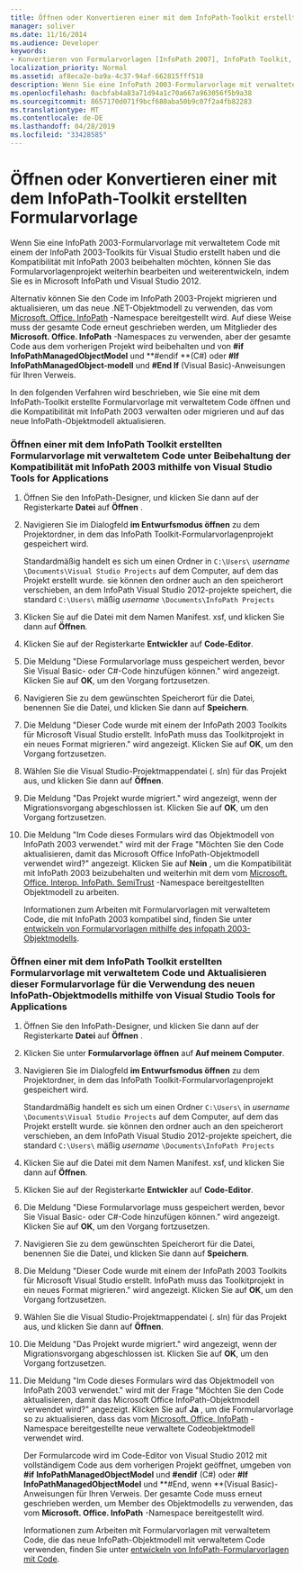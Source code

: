 ```yaml
---
title: Öffnen oder Konvertieren einer mit dem InfoPath-Toolkit erstellten Formularvorlage
manager: soliver
ms.date: 11/16/2014
ms.audience: Developer
keywords:
- Konvertieren von Formularvorlagen [InfoPath 2007], InfoPath Toolkit, Öffnen von Formularvorlagen aus, Formularvorlagen [InfoPath 2007], öffnen, InfoPath 2007, Konvertieren von InfoPath Toolkit-Formularvorlagen, Öffnen von Formularvorlagen [InfoPath 2007], Formularvorlagen [InfoPath 2007], konvertieren, Skript [InfoPath 2007], konvertieren in verwalteten Code
localization_priority: Normal
ms.assetid: af8eca2e-ba9a-4c37-94af-662815fff518
description: Wenn Sie eine InfoPath 2003-Formularvorlage mit verwaltetem Code mit einem der InfoPath 2003-Toolkits für Visual Studio erstellt haben und die Kompatibilität mit InfoPath 2003 beibehalten möchten, können Sie das Formularvorlagenprojekt weiterhin bearbeiten und weiterentwickeln, indem Sie es in Microsoft InfoPath und Visual Studio 2012.
ms.openlocfilehash: 0acbfab4a83a71d94a1c70a667a963056f5b9a38
ms.sourcegitcommit: 8657170d071f9bcf680aba50b9c07f2a4fb82283
ms.translationtype: MT
ms.contentlocale: de-DE
ms.lasthandoff: 04/28/2019
ms.locfileid: "33428585"
---
```

# <a name="open-or-convert-a-form-template-created-with-the-infopath-toolkit"></a>Öffnen oder Konvertieren einer mit dem InfoPath-Toolkit erstellten Formularvorlage

Wenn Sie eine InfoPath 2003-Formularvorlage mit verwaltetem Code mit einem der InfoPath 2003-Toolkits für Visual Studio erstellt haben und die Kompatibilität mit InfoPath 2003 beibehalten möchten, können Sie das Formularvorlagenprojekt weiterhin bearbeiten und weiterentwickeln, indem Sie es in Microsoft InfoPath und Visual Studio 2012.
  
Alternativ können Sie den Code im InfoPath 2003-Projekt migrieren und aktualisieren, um das neue .NET-Objektmodell zu verwenden, das vom [Microsoft. Office. InfoPath](https://msdn.microsoft.com/library/Microsoft.Office.InfoPath.aspx) -Namespace bereitgestellt wird. Auf diese Weise muss der gesamte Code erneut geschrieben werden, um Mitglieder des **Microsoft. Office. InfoPath** -Namespaces zu verwenden, aber der gesamte Code aus dem vorherigen Projekt wird beibehalten und von **#if InfoPathManagedObjectModel** und **#endif **(C#) oder **#If InfoPathManagedObject-modell** und **#End If** (Visual Basic)-Anweisungen für Ihren Verweis. 
  
In den folgenden Verfahren wird beschrieben, wie Sie eine mit dem InfoPath-Toolkit erstellte Formularvorlage mit verwaltetem Code öffnen und die Kompatibilität mit InfoPath 2003 verwalten oder migrieren und auf das neue InfoPath-Objektmodell aktualisieren. 
  
### <a name="open-a-managed-code-form-template-created-with-the-infopath-toolkit-and-maintain-compatibility-with-infopath-2003-using-visual-studio-tools-for-applications"></a>Öffnen einer mit dem InfoPath Toolkit erstellten Formularvorlage mit verwaltetem Code unter Beibehaltung der Kompatibilität mit InfoPath 2003 mithilfe von Visual Studio Tools for Applications

1. Öffnen Sie den InfoPath-Designer, und klicken Sie dann auf der Registerkarte **Datei** auf **Öffnen** . 
    
2. Navigieren Sie im Dialogfeld **im Entwurfsmodus öffnen** zu dem Projektordner, in dem das InfoPath Toolkit-Formularvorlagenprojekt gespeichert wird. 
    
    Standardmäßig handelt es sich um einen Ordner in `C:\Users\` *username* `\Documents\Visual Studio Projects` auf dem Computer, auf dem das Projekt erstellt wurde.   sie können den ordner auch an den speicherort verschieben, an dem InfoPath Visual Studio 2012-projekte speichert, die standard `C:\Users\` mäßig *username*  `\Documents\InfoPath Projects`
    
3. Klicken Sie auf die Datei mit dem Namen Manifest. xsf, und klicken Sie dann auf **Öffnen**.
    
4. Klicken Sie auf der Registerkarte **Entwickler** auf **Code-Editor**.
    
5. Die Meldung "Diese Formularvorlage muss gespeichert werden, bevor Sie Visual Basic- oder C#-Code hinzufügen können." wird angezeigt. Klicken Sie auf **OK**, um den Vorgang fortzusetzen. 
    
6. Navigieren Sie zu dem gewünschten Speicherort für die Datei, benennen Sie die Datei, und klicken Sie dann auf **Speichern**.
    
7. Die Meldung "Dieser Code wurde mit einem der InfoPath 2003 Toolkits für Microsoft Visual Studio erstellt. InfoPath muss das Toolkitprojekt in ein neues Format migrieren." wird angezeigt. Klicken Sie auf **OK**, um den Vorgang fortzusetzen. 
    
8. Wählen Sie die Visual Studio-Projektmappendatei (. sln) für das Projekt aus, und klicken Sie dann auf **Öffnen**.
    
9. Die Meldung "Das Projekt wurde migriert." wird angezeigt, wenn der Migrationsvorgang abgeschlossen ist. Klicken Sie auf **OK**, um den Vorgang fortzusetzen. 
    
10. Die Meldung "Im Code dieses Formulars wird das Objektmodell von InfoPath 2003 verwendet." wird mit der Frage "Möchten Sie den Code aktualisieren, damit das Microsoft Office InfoPath-Objektmodell verwendet wird?" angezeigt. Klicken Sie auf **Nein** , um die Kompatibilität mit InfoPath 2003 beizubehalten und weiterhin mit dem vom [Microsoft. Office. Interop. InfoPath. SemiTrust](https://msdn.microsoft.com/library/Microsoft.Office.Interop.InfoPath.SemiTrust.aspx) -Namespace bereitgestellten Objektmodell zu arbeiten. 
    
    Informationen zum Arbeiten mit Formularvorlagen mit verwaltetem Code, die mit InfoPath 2003 kompatibel sind, finden Sie unter [entwickeln von Formularvorlagen mithilfe des infopath 2003-Objektmodells](developing-form-templates-using-the-infopath-2003-object-model.md).
    
### <a name="open-a-managed-code-form-template-created-with-the-infopath-toolkit-and-upgrade-it-to-use-the-new-infopath-object-model-using-visual-studio-tools-for-applications"></a>Öffnen einer mit dem InfoPath Toolkit erstellten Formularvorlage mit verwaltetem Code und Aktualisieren dieser Formularvorlage für die Verwendung des neuen InfoPath-Objektmodells mithilfe von Visual Studio Tools for Applications

1. Öffnen Sie den InfoPath-Designer, und klicken Sie dann auf der Registerkarte **Datei** auf **Öffnen** . 
    
2. Klicken Sie unter **Formularvorlage öffnen** auf **Auf meinem Computer**.
    
3. Navigieren Sie im Dialogfeld **im Entwurfsmodus öffnen** zu dem Projektordner, in dem das InfoPath Toolkit-Formularvorlagenprojekt gespeichert wird. 
    
    Standardmäßig handelt es sich um einen Ordner `C:\Users\` in *username* `\Documents\Visual Studio Projects` auf dem Computer, auf dem das Projekt erstellt wurde.   sie können den ordner auch an den speicherort verschieben, an dem InfoPath Visual Studio 2012-projekte speichert, die standard `C:\Users\` mäßig *username*  `\Documents\InfoPath Projects`
    
4. Klicken Sie auf die Datei mit dem Namen Manifest. xsf, und klicken Sie dann auf **Öffnen**.
    
5. Klicken Sie auf der Registerkarte **Entwickler** auf **Code-Editor**.
    
6. Die Meldung "Diese Formularvorlage muss gespeichert werden, bevor Sie Visual Basic- oder C#-Code hinzufügen können." wird angezeigt. Klicken Sie auf **OK**, um den Vorgang fortzusetzen. 
    
7. Navigieren Sie zu dem gewünschten Speicherort für die Datei, benennen Sie die Datei, und klicken Sie dann auf **Speichern**.
    
8. Die Meldung "Dieser Code wurde mit einem der InfoPath 2003 Toolkits für Microsoft Visual Studio erstellt. InfoPath muss das Toolkitprojekt in ein neues Format migrieren." wird angezeigt. Klicken Sie auf **OK**, um den Vorgang fortzusetzen. 
    
9. Wählen Sie die Visual Studio-Projektmappendatei (. sln) für das Projekt aus, und klicken Sie dann auf **Öffnen**.
    
10. Die Meldung "Das Projekt wurde migriert." wird angezeigt, wenn der Migrationsvorgang abgeschlossen ist. Klicken Sie auf **OK**, um den Vorgang fortzusetzen. 
    
11. Die Meldung "Im Code dieses Formulars wird das Objektmodell von InfoPath 2003 verwendet." wird mit der Frage "Möchten Sie den Code aktualisieren, damit das Microsoft Office InfoPath-Objektmodell verwendet wird?" angezeigt. Klicken Sie auf **Ja** , um die Formularvorlage so zu aktualisieren, dass das vom [Microsoft. Office. InfoPath](https://msdn.microsoft.com/library/Microsoft.Office.InfoPath.aspx) -Namespace bereitgestellte neue verwaltete Codeobjektmodell verwendet wird. 
    
    Der Formularcode wird im Code-Editor von Visual Studio 2012 mit vollständigem Code aus dem vorherigen Projekt geöffnet, umgeben von **#if** **InfoPathManagedObjectModel** und **#endif** (C#) oder **#If InfoPathManagedObjectModel** und **#End, wenn **(Visual Basic)-Anweisungen für Ihren Verweis. Der gesamte Code muss erneut geschrieben werden, um Member des Objektmodells zu verwenden, das vom **Microsoft. Office. InfoPath** -Namespace bereitgestellt wird. 
    
    Informationen zum Arbeiten mit Formularvorlagen mit verwaltetem Code, die das neue InfoPath-Objektmodell mit verwaltetem Code verwenden, finden Sie unter [entwickeln von InfoPath-Formularvorlagen mit Code](developing-infopath-form-templates-with-code.md).
    

